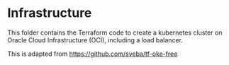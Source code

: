 # Infrastructure

This folder contains the Terraform code to create a kubernetes cluster on Oracle Cloud Infrastructure (OCI), including a load balancer.

This is adapted from https://github.com/sveba/tf-oke-free